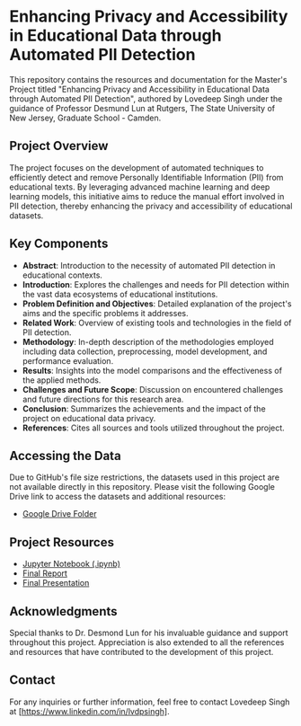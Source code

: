 # Enhancing Privacy and Accessibility in Educational Data through Automated PII Detection

This repository contains the resources and documentation for the Master's Project titled "Enhancing Privacy and Accessibility in Educational Data through Automated PII Detection", authored by Lovedeep Singh under the guidance of Professor Desmund Lun at Rutgers, The State University of New Jersey, Graduate School - Camden.

## Project Overview

The project focuses on the development of automated techniques to efficiently detect and remove Personally Identifiable Information (PII) from educational texts. By leveraging advanced machine learning and deep learning models, this initiative aims to reduce the manual effort involved in PII detection, thereby enhancing the privacy and accessibility of educational datasets.

## Key Components

- **Abstract**: Introduction to the necessity of automated PII detection in educational contexts.
- **Introduction**: Explores the challenges and needs for PII detection within the vast data ecosystems of educational institutions.
- **Problem Definition and Objectives**: Detailed explanation of the project's aims and the specific problems it addresses.
- **Related Work**: Overview of existing tools and technologies in the field of PII detection.
- **Methodology**: In-depth description of the methodologies employed including data collection, preprocessing, model development, and performance evaluation.
- **Results**: Insights into the model comparisons and the effectiveness of the applied methods.
- **Challenges and Future Scope**: Discussion on encountered challenges and future directions for this research area.
- **Conclusion**: Summarizes the achievements and the impact of the project on educational data privacy.
- **References**: Cites all sources and tools utilized throughout the project.

## Accessing the Data

Due to GitHub's file size restrictions, the datasets used in this project are not available directly in this repository. Please visit the following Google Drive link to access the datasets and additional resources:
- [Google Drive Folder](https://drive.google.com/drive/folders/1zGdHH9QPz96epgdRQvnecPcCgI1_reUL?usp=drive_link)

## Project Resources

- [Jupyter Notebook (.ipynb)](https://drive.google.com/file/d/1kzSqLrJjlQHdTWShFOjAyVjgcSlHzPHK/view)
- [Final Report](https://drive.google.com/file/d/1hB80c7WTrYrBVz185GiQg1hbeP-1zHUa/view?usp=sharing)
- [Final Presentation](https://docs.google.com/presentation/d/1xr6lSTaVF8b4qztj3YsqHl1wyvW5ho5MpMEAwTd1UN4)

## Acknowledgments

Special thanks to Dr. Desmond Lun for his invaluable guidance and support throughout this project. Appreciation is also extended to all the references and resources that have contributed to the development of this project.

## Contact

For any inquiries or further information, feel free to contact Lovedeep Singh at [https://www.linkedin.com/in/lvdpsingh].

